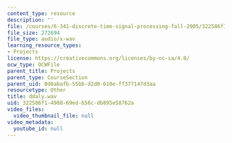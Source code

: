 ```yaml
---
content_type: resource
description: ''
file: /courses/6-341-discrete-time-signal-processing-fall-2005/322586f1498869edb56cdb895e58762a_ddaly.wav
file_size: 272694
file_type: audio/x-wav
learning_resource_types:
- Projects
license: https://creativecommons.org/licenses/by-nc-sa/4.0/
ocw_type: OCWFile
parent_title: Projects
parent_type: CourseSection
parent_uid: 0d6abafb-55bb-d2d0-610e-ff377147d3aa
resourcetype: Other
title: ddaly.wav
uid: 322586f1-4988-69ed-b56c-db895e58762a
video_files:
  video_thumbnail_file: null
video_metadata:
  youtube_id: null
---
```

